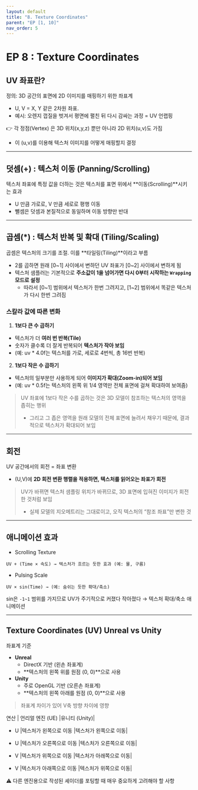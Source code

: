 ```yaml
---
layout: default
title: "8. Texture Coordinates"
parent: "EP [1, 10]"
nav_order: 5
---
```


# EP 8 : Texture Coordinates
## UV 좌표란?
정의: 3D 공간의 표면에 2D 이미지를 매핑하기 위한 좌표계

- U, V = X, Y 같은 2차원 좌표.
- 예시: 오렌지 껍질을 벗겨서 평면에 펼친 뒤 다시 감싸는 과정 = UV 언랩핑

👉 각 정점(Vertex) 은 3D 위치(x,y,z) 뿐만 아니라 2D 위치(u,v)도 가짐
- 이 (u,v)를 이용해 텍스처 이미지를 어떻게 매핑할지 결정

---

## 덧셈(+) : 텍스처 이동 (Panning/Scrolling)
텍스처 좌표에 특정 값을 더하는 것은 텍스처를 표면 위에서 **이동(Scrolling)**시키는 효과

- U 만큼 가로로, V 만큼 세로로 평행 이동
- 뺄셈은 덧셈과 본질적으로 동일하며 이동 방향만 반대

---

## 곱셈(*) : 텍스처 반복 및 확대 (Tiling/Scaling)
곱셈은 텍스처의 크기를 조절. 이를 **타일링(Tiling)**이라고 부름

- 2를 곱하면 원래 [0~1] 사이에서 변하던 UV 좌표가 [0~2] 사이에서 변하게 됨
- 텍스처 샘플러는 기본적으로 **주소값이 1을 넘어가면 다시 0부터 시작하는 `Wrapping` 모드로 설정**
  - 따라서 [0~1] 범위에서 텍스처가 한번 그려지고, [1~2] 범위에서 똑같은 텍스처가 다시 한번 그려짐


### 스칼라 값에 따른 변화
1. **1보다 큰 수 곱하기**
- 텍스처가 더 **여러 번 반복(Tile)**
- 숫자가 클수록 더 잘게 반복되어 **텍스처가 작아 보임**
- (예: uv * 4.0f는 텍스처를 가로, 세로로 4번씩, 총 16번 반복)

2. **1보다 작은 수 곱하기**
- 텍스처의 일부분만 사용하게 되어 **이미지가 확대(Zoom-in)되어 보임**
- (예: uv * 0.5f는 텍스처의 왼쪽 위 1/4 영역만 전체 표면에 걸쳐 확대하여 보여줌)

> UV 좌표에 1보다 작은 수를 곱하는 것은 3D 모델이 참조하는 텍스처의 영역을 좁히는 행위
> - 그리고 그 좁은 영역을 원래 모델의 전체 표면에 늘려서 채우기 때문에, 결과적으로 텍스처가 확대되어 보임

---

## 회전
UV 공간에서의 회전 = 좌표 변환
- (U,V)에 **2D 회전 변환 행렬을 적용하면, 텍스처를 읽어오는 좌표가 회전**

> UV가 바뀌면 텍스처 샘플링 위치가 바뀌므로, 3D 표면에 입혀진 이미지가 회전한 것처럼 보임 
> - 실제 모델의 지오메트리는 그대로이고, 오직 텍스처의 “참조 좌표”만 변한 것  

---

## 애니메이션 효과
- Scrolling Texture

```
UV + (Time × 속도) → 텍스처가 흐르는 듯한 효과 (예: 물, 구름)
```

- Pulsing Scale 

```
UV × sin(Time) → (예: 숨쉬는 듯한 확대/축소)
```

sin은 `-1~1` 범위를 가지므로 UV가 주기적으로 커졌다 작아졌다 → 텍스처 확대/축소 애니메이션

---

## Texture Coordinates (UV) Unreal vs Unity
좌표계 기준

- **Unreal**
  - DirectX 기반 (왼손 좌표계)
  - **텍스처의 왼쪽 위를 원점 (0, 0)**으로 사용
- **Unity**
  - 주로 OpenGL 기반 (오른손 좌표계)
  - **텍스처의 왼쪽 아래를 원점 (0, 0)**으로 사용

> 좌표계 차이가 있어 V축 방향 차이에 영향

연산	| 언리얼 엔진 (UE)	|유니티 (Unity)|
+ U	|텍스처가 왼쪽으로 이동	|텍스처가 왼쪽으로 이동|
- U	|텍스처가 오른쪽으로 이동	|텍스처가 오른쪽으로 이동|
+ V	|텍스처가 위쪽으로 이동	|텍스처가 아래쪽으로 이동|
- V	|텍스처가 아래쪽으로 이동	|텍스처가 위쪽으로 이동|

⚠️ 다른 엔진용으로 작성된 셰이더를 포팅할 때 매우 중요하게 고려해야 할 사항
